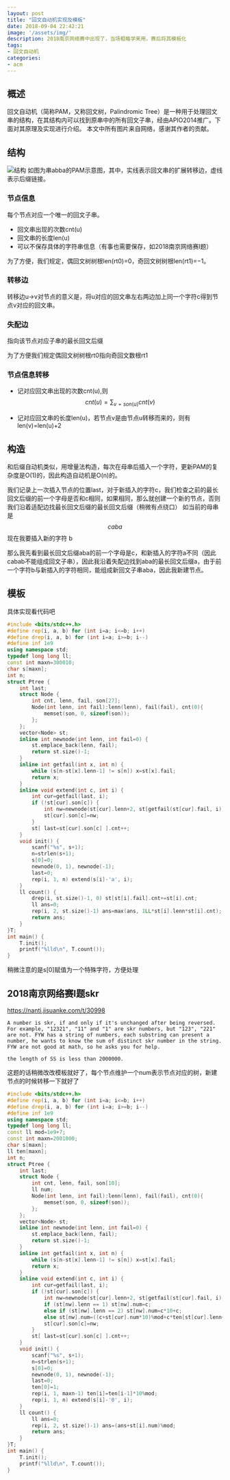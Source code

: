 ```yaml
---
layout: post
title: "回文自动机实现及模板"
date: 2018-09-04 22:42:21
image: '/assets/img/'
description: 2018南京网络赛中出现了，当场粗略学来用，赛后将其模板化
tags:
- 回文自动机
categories:
- acm
---
```

## 概述
回文自动机（简称PAM，又称回文树，Palindromic Tree）是一种用于处理回文串的结构，在其结构内可以找到原串中的所有回文子串，经由APIO2014推广。下面对其原理及实现进行介绍。
本文中所有图片来自网络，感谢其作者的贡献。

## 结构
![结构](https://ksmeow.moe/wp-content/uploads/2018/06/palind_tree_struct.jpg)
如图为串abba的PAM示意图，其中，实线表示回文串的扩展转移边，虚线表示后缀链接。

### 节点信息
每个节点对应一个唯一的回文子串。

* 回文串出现的次数cnt(u)
* 回文串的长度len(u)
* 可以不保存具体的字符串信息（有事也需要保存，如2018南京网络赛I题）

为了方便，我们规定，偶回文树树根len(rt0)=0，奇回文树树根len(rt1)=−1。


### 转移边
转移边u→v对节点的意义是，将u对应的回文串左右两边加上同一个字符c得到节点v对应的回文串。

### 失配边
指向该节点对应子串的最长回文后缀

为了方便我们规定偶回文树树根rt0指向奇回文数根rt1

### 节点信息转移

* 记对应回文串出现的次数cnt(u),则
$$cnt(u)=\sum _{v=son(u)} {cnt(v)}$$

* 记对应回文串的长度len(u)，若节点v是由节点u转移而来的，则有len(v)=len(u)+2


## 构造
和后缀自动机类似，用增量法构造，每次在母串后插入一个字符，更新PAM的复杂度是O(1)的，因此构造自动机是O(n)的。

我们记录上一次插入节点的位置last，对于新插入的字符c，我们检查之前的最长回文后缀的前一个字母是否和c相同，如果相同，那么就创建一个新的节点，否则我们沿着适配边找最长回文后缀的最长回文后缀（稍微有点绕口）
如当前的母串是 
$$caba$$
现在我要插入新的字符 b

那么我先看到最长回文后缀aba的前一个字母是c，和新插入的字符a不同（因此cabab不能组成回文子串），因此我沿着失配边找到aba的最长回文后缀a，由于前一个字符b与新插入的字符相同，能组成新回文子串aba，因此我新建节点。

## 模板
具体实现看代码吧
```c++
#include <bits/stdc++.h>
#define rep(i, a, b) for (int i=a; i<=b; i++)
#define drep(i, a, b) for (int i=a; i>=b; i--)
#define inf 1e9
using namespace std;
typedef long long ll;
const int maxn=300010;
char s[maxn];
int n;
struct Ptree {
    int last;
    struct Node {
        int cnt, lenn, fail, son[27];
        Node(int lenn, int fail):lenn(lenn), fail(fail), cnt(0){
            memset(son, 0, sizeof(son));
        };
    };
    vector<Node> st;
    inline int newnode(int lenn, int fail=0) {
        st.emplace_back(lenn, fail);
        return st.size()-1;
    }
    inline int getfail(int x, int n) {
        while (s[n-st[x].lenn-1] != s[n]) x=st[x].fail;
        return x;
    }
    inline void extend(int c, int i) {
        int cur=getfail(last, i);
        if (!st[cur].son[c]) {
            int nw=newnode(st[cur].lenn+2, st[getfail(st[cur].fail, i)].son[c]);
            st[cur].son[c]=nw;
        }
        st[ last=st[cur].son[c] ].cnt++;
    }
    void init() {
        scanf("%s", s+1);
        n=strlen(s+1);
        s[0]=0;
        newnode(0, 1), newnode(-1);
        last=0;
        rep(i, 1, n) extend(s[i]-'a', i);
    }
    ll count() {
        drep(i, st.size()-1, 0) st[st[i].fail].cnt+=st[i].cnt;
        ll ans=0;
        rep(i, 2, st.size()-1) ans=max(ans, 1LL*st[i].lenn*st[i].cnt);
        return ans;
    }
}T;
int main() {
    T.init();
    printf("%lld\n", T.count());
}
```
稍微注意的是s[0]赋值为一个特殊字符，方便处理

## 2018南京网络赛I题skr
https://nanti.jisuanke.com/t/30998

    A number is skr, if and only if it's unchanged after being reversed. For example, "12321", "11" and "1" are skr numbers, but "123", "221" are not. FYW has a string of numbers, each substring can present a number, he wants to know the sum of distinct skr number in the string. FYW are not good at math, so he asks you for help.
    
	the length of SS is less than 2000000.

这题的话稍微改改模板就好了，每个节点维护一个num表示节点对应的树，新建节点的时候转移一下就好了

```c++
#include <bits/stdc++.h>
#define rep(i, a, b) for (int i=a; i<=b; i++)
#define drep(i, a, b) for (int i=a; i>=b; i--)
#define inf 1e9
using namespace std;
typedef long long ll;
const ll mod=1e9+7;
const int maxn=2001000;
char s[maxn];
ll ten[maxn];
int n;
struct Ptree {
    int last;
    struct Node {
        int cnt, lenn, fail, son[10];
        ll num;
        Node(int lenn, int fail):lenn(lenn), fail(fail), cnt(0){
            memset(son, 0, sizeof(son));
        };
    };
    vector<Node> st;
    inline int newnode(int lenn, int fail=0) {
        st.emplace_back(lenn, fail);
        return st.size()-1;
    }
    inline int getfail(int x, int n) {
        while (s[n-st[x].lenn-1] != s[n]) x=st[x].fail;
        return x;
    }
    inline void extend(int c, int i) {
        int cur=getfail(last, i);
        if (!st[cur].son[c]) {
            int nw=newnode(st[cur].lenn+2, st[getfail(st[cur].fail, i)].son[c]);
            if (st[nw].lenn == 1) st[nw].num=c;
            else if (st[nw].lenn == 2) st[nw].num=c*10+c;
            else st[nw].num=((c+st[cur].num*10)%mod+c*ten[st[cur].lenn+1])%mod;
            st[cur].son[c]=nw;
        }
        st[ last=st[cur].son[c] ].cnt++;
    }
    void init() {
        scanf("%s", s+1);
        n=strlen(s+1);
        s[0]=0;
        newnode(0, 1), newnode(-1);
        last=0;
        ten[0]=1;
        rep(i, 1, maxn-1) ten[i]=ten[i-1]*10%mod;
        rep(i, 1, n) extend(s[i]-'0', i);
    }
    ll count() {
        ll ans=0;
        rep(i, 2, st.size()-1) ans=(ans+st[i].num)%mod;
        return ans;
    }
}T;
int main() {
    T.init();
    printf("%lld\n", T.count());
}
```